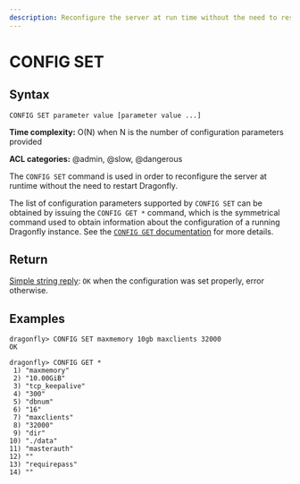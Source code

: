 ```yaml
---
description: Reconfigure the server at run time without the need to restart Dragonfly
---
```


# CONFIG SET

## Syntax

    CONFIG SET parameter value [parameter value ...]

**Time complexity:** O(N) when N is the number of configuration parameters provided

**ACL categories:** @admin, @slow, @dangerous

The `CONFIG SET` command is used in order to reconfigure the server at runtime without the need to restart Dragonfly.

The list of configuration parameters supported by `CONFIG SET` can be obtained by issuing the `CONFIG GET *` command,
which is the symmetrical command used to obtain information about the configuration of a running Dragonfly instance.
See the [`CONFIG GET` documentation](./config-get.md) for more details.

## Return

[Simple string reply](https://redis.io/docs/reference/protocol-spec/#simple-strings): `OK` when the configuration was set properly, error otherwise.

## Examples

```shell
dragonfly> CONFIG SET maxmemory 10gb maxclients 32000
OK

dragonfly> CONFIG GET *
 1) "maxmemory"
 2) "10.00GiB"
 3) "tcp_keepalive"
 4) "300"
 5) "dbnum"
 6) "16"
 7) "maxclients"
 8) "32000"
 9) "dir"
10) "./data"
11) "masterauth"
12) ""
13) "requirepass"
14) ""
```
